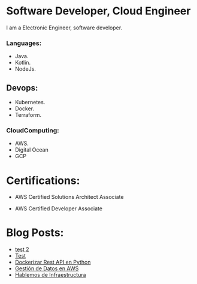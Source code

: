 # Software Developer, Cloud Engineer

I am a Electronic Engineer, software developer. 

### Languages:
* Java.
* Kotlin.
* NodeJs.

## Devops:
* Kubernetes.
* Docker. 
* Terraform.

### CloudComputing: 
* AWS. 
* Digital Ocean 
* GCP

# Certifications:

* AWS Certified Solutions Architect Associate

* AWS Certified Developer Associate

# Blog Posts:
<!-- BLOG-POST-LIST:START -->
- [test 2](https://blog.tech.pablo-cruz.com/test-2/)
- [Test](https://blog.tech.pablo-cruz.com/test/)
- [Dockerizar Rest API en Python](https://blog.tech.pablo-cruz.com/dockerizar-rest-api/)
- [Gestión de Datos en AWS](https://blog.tech.pablo-cruz.com/gestion-de-datos-en-aws/)
- [Hablemos de Infraestructura](https://blog.tech.pablo-cruz.com/hablemos-de-infraestructura/)
<!-- BLOG-POST-LIST:END -->


